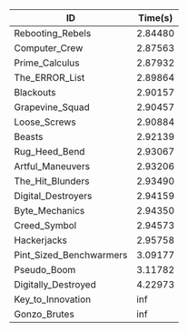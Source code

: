 |ID|Time(s)|
|-|-|
|Rebooting_Rebels|2.84480|
|Computer_Crew|2.87563|
|Prime_Calculus|2.87932|
|The_ERROR_List|2.89864|
|Blackouts|2.90157|
|Grapevine_Squad|2.90457|
|Loose_Screws|2.90884|
|Beasts|2.92139|
|Rug_Heed_Bend|2.93067|
|Artful_Maneuvers|2.93206|
|The_Hit_Blunders|2.93490|
|Digital_Destroyers|2.94159|
|Byte_Mechanics|2.94350|
|Creed_Symbol|2.94573|
|Hackerjacks|2.95758|
|Pint_Sized_Benchwarmers|3.09177|
|Pseudo_Boom|3.11782|
|Digitally_Destroyed|4.22973|
|Key_to_Innovation|inf|
|Gonzo_Brutes|inf|
